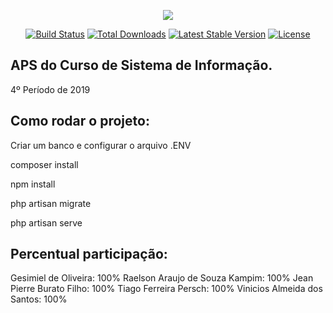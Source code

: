 <p align="center"><img src="https://laravel.com/assets/img/components/logo-laravel.svg"></p>

<p align="center">
<a href="https://travis-ci.org/laravel/framework"><img src="https://travis-ci.org/laravel/framework.svg" alt="Build Status"></a>
<a href="https://packagist.org/packages/laravel/framework"><img src="https://poser.pugx.org/laravel/framework/d/total.svg" alt="Total Downloads"></a>
<a href="https://packagist.org/packages/laravel/framework"><img src="https://poser.pugx.org/laravel/framework/v/stable.svg" alt="Latest Stable Version"></a>
<a href="https://packagist.org/packages/laravel/framework"><img src="https://poser.pugx.org/laravel/framework/license.svg" alt="License"></a>
</p>



## APS do Curso de Sistema de Informação.

4º Período de 2019


## Como rodar o projeto:


Criar um banco e configurar o arquivo .ENV

composer install

npm install

php artisan migrate

php artisan serve


## Percentual participação:
Gesimiel de Oliveira: 100%
Raelson Araujo de Souza Kampim: 100%
Jean Pierre Burato Filho: 100%
Tiago Ferreira Persch: 100%
Vinicios Almeida dos Santos: 100% 

